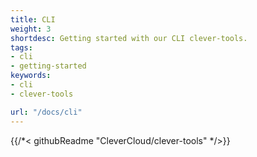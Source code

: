 ```yaml
---
title: CLI
weight: 3
shortdesc: Getting started with our CLI clever-tools.
tags:
- cli
- getting-started
keywords:
- cli
- clever-tools

url: "/docs/cli"
---
```

{{/*< githubReadme "CleverCloud/clever-tools" */>}}
